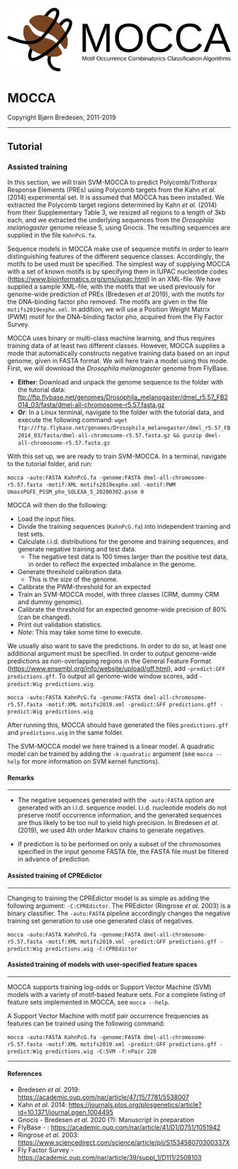 
![alt text](../markdown/mocca.png "")

# MOCCA
Copyright Bjørn Bredesen, 2011-2019

-------------------------------------------------

## Tutorial

### Assisted training
In this section, we will train SVM-MOCCA to predict Polycomb/Trithorax Response Elements (PREs) using Polycomb targets from the Kahn *et al.* (2014) experimental set. It is assumed that MOCCA has been installed. We extracted the Polycomb target regions determined by Kahn *et al.* (2014) from their Supplementary Table 3, we resized all regions to a length of 3kb each, and we extracted the underlying sequences from the *Drosophila melanogaster* genome release 5, using Gnocis. The resulting sequences are supplied in the file `KahnPcG.fa`.

Sequence models in MOCCA make use of sequence motifs in order to learn distinguishing features of the different sequence classes. Accordingly, the motifs to be used must be specified. The simplest way of supplying MOCCA with a set of known motifs is by specifying them in IUPAC nucleotide codes (https://www.bioinformatics.org/sms/iupac.html) in an XML-file. We have supplied a sample XML-file, with the motifs that we used previously for genome-wide prediction of PREs (Bredesen *et al* 2019), with the motifs for the DNA-binding factor pho removed. The motifs are given in the file `motifs2019expho.xml`. In addition, we will use a Position Weight Matrix (PWM) motif for the DNA-binding factor pho, acquired from the Fly Factor Survey.

MOCCA uses binary or multi-class machine learning, and thus requires training data of at least two different classes. However, MOCCA supplies a mode that automatically constructs negative training data based on an input genome, given in FASTA format. We will here train a model using this mode. First, we will download the *Drosophila melanogaster* genome from FlyBase.

 * **Either**: Download and unpack the genome sequence to the folder with the tutorial data: ftp://ftp.flybase.net/genomes/Drosophila_melanogaster/dmel_r5.57_FB2014_03/fasta/dmel-all-chromosome-r5.57.fasta.gz
 * **Or**: In a Linux terminal, navigate to the folder with the tutorial data, and execute the following command: `wget ftp://ftp.flybase.net/genomes/Drosophila_melanogaster/dmel_r5.57_FB2014_03/fasta/dmel-all-chromosome-r5.57.fasta.gz && gunzip dmel-all-chromosome-r5.57.fasta.gz`

With this set up, we are ready to train SVM-MOCCA. In a terminal, navigate to the tutorial folder, and run:
```
mocca -auto:FASTA KahnPcG.fa -genome:FASTA dmel-all-chromosome-r5.57.fasta -motif:XML motifs2019expho.xml -motif:PWM UmassPGFE_PSSM_pho_SOLEXA_5_20200302.pssm 0 
```

MOCCA will then do the following:
 * Load the input files.
 * Divide the training sequences (`KahnPcG.fa`) into independent training and test sets.
 * Calculate i.i.d. distributions for the genome and training sequences, and generate negative training and test data.
    - The negative test data is 100 times larger than the positive test data, in order to reflect the expected imbalance in the genome.
 * Generate threshold calibration data.
    - This is the size of the genome.
 * Calibrate the PWM-threshold for an expected
 * Train an SVM-MOCCA model, with three classes (CRM, dummy CRM and dummy genomic).
 * Calibrate the threshold for an expected genome-wide precision of 80% (can be changed).
 * Print out validation statistics.
 * *Note*: This may take some time to execute.

We usually also want to save the predictions. In order to do so, at least one additional argument must be specified. In order to output genome-wide predictions as non-overlapping regions in the General Feature Format (https://www.ensembl.org/info/website/upload/gff.html), add `-predict:GFF predictions.gff`. To output all genome-wide window scores, add `-predict:Wig predictions.wig`.
```
mocca -auto:FASTA KahnPcG.fa -genome:FASTA dmel-all-chromosome-r5.57.fasta -motif:XML motifs2019.xml -predict:GFF predictions.gff -predict:Wig predictions.wig
```

After running this, MOCCA should have generated the files `predictions.gff` and `predictions.wig` in the same folder.

The SVM-MOCCA model we here trained is a linear model. A quadratic model can be trained by adding the `-k:quadratic` argument (see `mocca --help` for more information on SVM kernel functions).


#### Remarks
--------------------------

 * The negative sequences generated with the `-auto:FASTA` option are generated with an i.i.d. sequence model. I.i.d. nucleotide models do not preserve motif occurrence information, and the generated sequences are thus likely to be too null to yield high precision. In Bredesen *et al.* (2019), we used 4th order Markov chains to generate negatives.

 * If prediction is to be performed on only a subset of the chromosomes specified in the input genome FASTA file, the FASTA file must be filtered in advance of prediction.


#### Assisted training of CPREdictor
--------------------------

Changing to training the CPREdictor model is as simple as adding the following argument: `-C:CPREdictor`. The PREdictor (Ringrose *et al.* 2003) is a binary classifier. The `-auto:FASTA` pipeline accordingly changes the negative training set generation to use one generated class of negatives.

```
mocca -auto:FASTA KahnPcG.fa -genome:FASTA dmel-all-chromosome-r5.57.fasta -motif:XML motifs2019.xml -predict:GFF predictions.gff -predict:Wig predictions.wig -C:CPREdictor
```


#### Assisted training of models with user-specified feature spaces
--------------------------

MOCCA supports training log-odds or Support Vector Machine (SVM) models with a variety of motif-based feature sets. For a complete listing of feature sets implemented in MOCCA, see `mocca --help`.

A Support Vector Machine with motif pair occurrence frequencies as features can be trained using the following command:
```
mocca -auto:FASTA KahnPcG.fa -genome:FASTA dmel-all-chromosome-r5.57.fasta -motif:XML motifs2019.xml -predict:GFF predictions.gff -predict:Wig predictions.wig -C:SVM -f:nPair 220
```


-------------------------------------------------

#### References

 * Bredesen *et al.* 2019: https://academic.oup.com/nar/article/47/15/7781/5538007
 * Kahn *et al.* 2014: https://journals.plos.org/plosgenetics/article?id=10.1371/journal.pgen.1004495
 * Gnocis - Bredesen *et al.* 2020 (?): Manuscript in preparation
 * FlyBase - : https://academic.oup.com/nar/article/41/D1/D751/1051942
 * Ringrose *et al.* 2003: https://www.sciencedirect.com/science/article/pii/S153458070300337X
 * Fly Factor Survey - https://academic.oup.com/nar/article/39/suppl_1/D111/2508103

